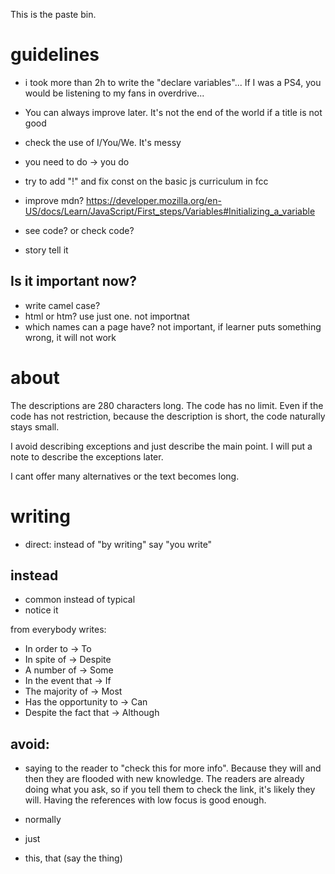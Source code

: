 This is the paste bin.

# guidelines

- i took more than 2h to write the "declare variables"... If I was a PS4, you would be listening to my fans in overdrive...
- You can always improve later. It's not the end of the world if a title is not good
- check the use of I/You/We. It's messy
- you need to do -> you do
- try to add "!" and fix const on the basic js curriculum in fcc
- improve mdn? https://developer.mozilla.org/en-US/docs/Learn/JavaScript/First_steps/Variables#Initializing_a_variable
- see code? or check code?

- story tell it

## Is it important now?

- write camel case?
- html or htm? use just one. not importnat
- which names can a page have? not important, if learner puts something wrong, it will not work

# about

The descriptions are 280 characters long. The code has no limit.
Even if the code has not restriction, because the description is short, the code naturally stays small.

I avoid describing exceptions and just describe the main point. I will put a note to describe the exceptions later.

I cant offer many alternatives or the text becomes long.

# writing

- direct: instead of "by writing" say "you write"

## instead

- common instead of typical
- notice it

from everybody writes:

- In order to → To
- In spite of → Despite
- A number of → Some
- In the event that → If
- The majority of → Most
- Has the opportunity to → Can
- Despite the fact that → Although

## avoid:

- saying to the reader to "check this for more info". Because they will and then they are flooded with new knowledge. The readers are already doing what you ask, so if you tell them to check the link, it's likely they will. Having the references with low focus is good enough.

- normally
- just
- this, that (say the thing)
